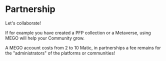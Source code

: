# Partnership

Let's collaborate!&#x20;

If for example you have created a PFP collection or a Metaverse, using MEGO will help your Community grow.&#x20;

A MEGO account costs from 2 to 10 Matic, in partnerships a fee remains for the "administrators" of the platforms or communities!

